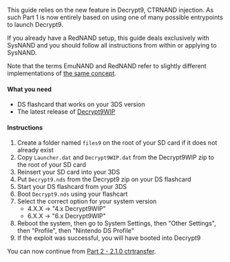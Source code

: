 This guide relies on the new feature in Decrypt9, CTRNAND injection. As such Part 1 is now entirely based on using one of many possible entrypoints to launch Decrypt9.

If you already have a RedNAND setup, this guide deals exclusively with SysNAND and you should follow all instructions from within or applying to SysNAND.

Note that the terms EmuNAND and RedNAND refer to slightly different implementations of [the same concept](http://3dbrew.org/wiki/NAND_Redirection).

#### What you need

* DS flashcard that works on your 3DS version
* The latest release of [Decrypt9WIP](https://github.com/d0k3/Decrypt9WIP/releases/)

#### Instructions

1. Create a folder named `files9` on the root of your SD card if it does not already exist
2. Copy `Launcher.dat` and `Decrypt9WIP.dat` from the Decrypt9WIP zip to the root of your SD card
4. Reinsert your SD card into your 3DS
5. Put `Decrypt9.nds` from the Decrypt9 zip on your DS flashcard
6. Start your DS flashcard from your 3DS
7. Boot `Decrypt9.nds` using your flashcart
8. Select the correct option for your system version
    + 4.X.X -> "4.x Decrypt9WIP"
    + 6.X.X -> "6.x Decrypt9WIP"
9. Reboot the system, then go to System Settings, then "Other Settings", then "Profile", then "Nintendo DS Profile"
10. If the exploit was successful, you will have booted into Decrypt9

You can now continue from [Part 2 - 2.1.0 ctrtransfer](https://github.com/Plailect/Guide/wiki/Part-2-(2.1.0-ctrtransfer)).
